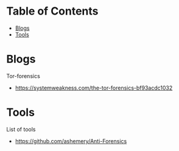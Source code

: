 # Table of Contents
- [Blogs](#blogs)
- [Tools](#tools)

# Blogs
Tor-forensics
- https://systemweakness.com/the-tor-forensics-bf93acdc1032

# Tools

List of tools
- https://github.com/ashemery/Anti-Forensics
